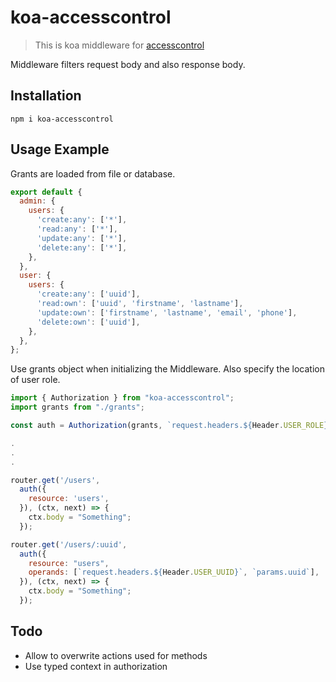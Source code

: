 # koa-accesscontrol
> This is koa middleware for [accesscontrol](https://onury.io/accesscontrol/)

Middleware filters request body and also response body.

## Installation
```
npm i koa-accesscontrol
```

## Usage Example

Grants are loaded from file or database.

```js
export default {
  admin: {
    users: {
      'create:any': ['*'],
      'read:any': ['*'],
      'update:any': ['*'],
      'delete:any': ['*'],
    },
  },
  user: {
    users: {
      'create:any': ['uuid'],
      'read:own': ['uuid', 'firstname', 'lastname'],
      'update:own': ['firstname', 'lastname', 'email', 'phone'],
      'delete:own': ['uuid'],
    },
  },
};

```

Use grants object when initializing the Middleware. Also specify the location of user role.


```js
import { Authorization } from "koa-accesscontrol";
import grants from "./grants";

const auth = Authorization(grants, `request.headers.${Header.USER_ROLE}`);

.
.
.

router.get('/users',
  auth({
    resource: 'users',
  }), (ctx, next) => {
    ctx.body = "Something";
  });

router.get('/users/:uuid',
  auth({
    resource: "users",
    operands: [`request.headers.${Header.USER_UUID}`, `params.uuid`],
  }), (ctx, next) => {
    ctx.body = "Something";
  });
```

## Todo
* Allow to overwrite actions used for methods
* Use typed context in authorization
